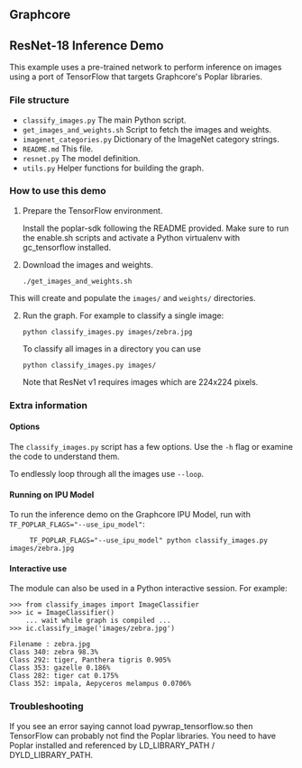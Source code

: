 
Graphcore
---
## ResNet-18 Inference Demo

This example uses a pre-trained network to perform inference on images using a port
of TensorFlow that targets Graphcore's Poplar libraries.

### File structure

* `classify_images.py` The main Python script.
* `get_images_and_weights.sh` Script to fetch the images and weights.
* `imagenet_categories.py` Dictionary of the ImageNet category strings.
* `README.md` This file.
* `resnet.py` The model definition.
* `utils.py` Helper functions for building the graph.

### How to use this demo

1) Prepare the TensorFlow environment.

   Install the poplar-sdk following the README provided. Make sure to run the enable.sh scripts and activate a Python virtualenv with gc_tensorflow installed.

2) Download the images and weights.

       ./get_images_and_weights.sh

  This will create and populate the `images/` and `weights/` directories. 
  
2) Run the graph. For example to classify a single image:

       python classify_images.py images/zebra.jpg

   To classify all images in a directory you can use

       python classify_images.py images/

   Note that ResNet v1 requires images which are 224x224 pixels.

### Extra information

#### Options
The `classify_images.py` script has a few options. Use the `-h` flag or examine the code to understand them.

To endlessly loop through all the images use `--loop`.

#### Running on IPU Model
To run the inference demo on the Graphcore IPU Model, run with `TF_POPLAR_FLAGS="--use_ipu_model"`:

         TF_POPLAR_FLAGS="--use_ipu_model" python classify_images.py images/zebra.jpg

#### Interactive use
The module can also be used in a Python interactive session. For example:

    >>> from classify_images import ImageClassifier
    >>> ic = ImageClassifier()
        ... wait while graph is compiled ...
    >>> ic.classify_image('images/zebra.jpg')
   
    Filename : zebra.jpg
    Class 340: zebra 98.3%
    Class 292: tiger, Panthera tigris 0.905%
    Class 353: gazelle 0.186%
    Class 282: tiger cat 0.175%
    Class 352: impala, Aepyceros melampus 0.0706% 

### Troubleshooting

If you see an error saying cannot load pywrap_tensorflow.so then TensorFlow can probably
not find the Poplar libraries. You need to have Poplar installed and referenced by
LD_LIBRARY_PATH / DYLD_LIBRARY_PATH.
